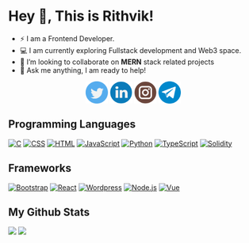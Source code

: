 # Hey 👋, This is Rithvik!

- ⚡ I am a Frontend Developer.
- 💻 I am currently exploring Fullstack development and Web3 space.
- 👯 I’m looking to collaborate on **MERN** stack related projects
- 💬 Ask me anything, I am ready to help!  
    
<p align="center">
    <a href="https://twitter.com/Rithvik_op"><img align="center" src="https://raw.githubusercontent.com/Rithvik-padma/Rithvik-padma/main/assets/twitter.svg" alt="Rithvik" height="45" width="45" /></a>
    <a href="https://www.linkedin.com/in/sai-rithvik-padma-6229ba224" target="blank"><img align="center" src="https://raw.githubusercontent.com/Rithvik-padma/Rithvik-padma/main/assets/linkedin.svg" alt="Sai-Rithvik-padma" height="45" width="45" /></a>
    <a href="https://www.instagram.com/rithvikp03"><img align="center" src="https://raw.githubusercontent.com/Rithvik-padma/Rithvik-padma/main/assets/instagram.svg" alt="Rithvik-padma" height="45" width="45" /></a>
    <a href="https://telegram.dog/Do_nt_Be_afraid"><img align="center" src="https://raw.githubusercontent.com/Prince-Mendiratta/Prince-Mendiratta/main/assets/telegram.svg" alt="DontBeAfraid" height="45" width="45" /></a>
</p>

## Programming Languages  

<p>
  <a href="#"><img alt="C" src="https://custom-icon-badges.herokuapp.com/badge/C-03599C.svg?logo=c-in-hexagon&logoColor=white" height="24"></a>
  <a href="#"><img alt="CSS" src="https://img.shields.io/badge/CSS-1572B6.svg?logo=css3&logoColor=white" height="24"></a>
  <a href="#"><img alt="HTML" src="https://img.shields.io/badge/HTML-E34F26.svg?logo=html5&logoColor=white" height="24"></a>
  <a href="#"><img alt="JavaScript" src="https://img.shields.io/badge/JavaScript-F7DF1E.svg?logo=javascript&logoColor=black" height="24"></a>
  <a href="#"><img alt="Python" src="https://img.shields.io/badge/Python-14354C.svg?logo=python&logoColor=white" height="24"></a>
  <a href="#"><img alt="TypeScript" src="https://img.shields.io/badge/TypeScript-007ACC.svg?logo=typescript&logoColor=white" height="24"></a>
  <a href="#"><img alt="Solidity" src="https://img.shields.io/badge/Solidity-000000.svg?logo=solidity&logoColor=white" height="24"></a>
</p>

## Frameworks

<p>
  <a href="#"><img alt="Bootstrap" src="https://img.shields.io/badge/Bootstrap-7952B3.svg?logo=bootstrap&logoColor=white" height="24"></a>
  <a href="#"><img alt="React" src="https://img.shields.io/badge/React-20232a.svg?logo=react&logoColor=%2361DAFB" height="24"></a>
  <a href="#"><img alt="Wordpress" src="https://img.shields.io/badge/Wordpress-21759B?logo=wordpress&logoColor=white" height="24"></a>
  <a href="#"><img alt="Node.js" src="https://img.shields.io/badge/Node.js-43853D.svg?logo=node.js&logoColor=white" height="24"></a>
  <a href="#"><img alt="Vue" src="https://img.shields.io/badge/Vue-41B883.svg?logo=vue.js&logoColor=white" height="24"></a>
</p>

## My Github Stats

<p>
<img width=600em src="https://github-readme-stats.vercel.app/api?username=Rithvik-padma&count_private=true&show_icons=true&theme=radical" />
<img src="https://streak-stats.demolab.com?user=Rithvik-padma&theme=radical&hide_border=true" width=600em />
</p>


